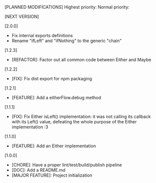 [PLANNED MODIFICATIONS]
Highest priority:
Normal priority:

[NEXT VERSION]

[2.0.0]
- Fix internal exports definitions
- Rename "ifLeft" and "ifNothing" to the generic "chain"

[1.2.3]
- [REFACTOR]: Factor out all common code between Either and Maybe

[1.2.2]
- [FIX]: Fix dist export for npm packaging

[1.2.1]
- [FEATURE]: Add a eitherFlow.debug method

[1.1.1]
- [FIX]: Fix Either isLeft() implementation: it was not calling its callback
  with its Left() value, defeating the whole purpose of the Either
  implementation :3

[1.1.0]
- [FEATURE]: Add an Either implementation

[1.0.0]
- [CHORE]: Have a proper lint/test/build/publish pipeline
- [DOC]: Add a README.md
- [MAJOR FEATURE]: Project initialization
